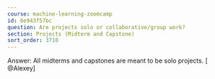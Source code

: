 ```yaml
---
course: machine-learning-zoomcamp
id: 6e943f57bc
question: Are projects solo or collaborative/group work?
section: Projects (Midterm and Capstone)
sort_order: 3710
---
```


Answer: All midterms and capstones are meant to be solo projects. [ @Alexey]

